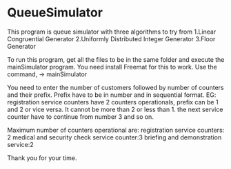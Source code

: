 # QueueSimulator

This program is queue simulator with three algorithms to try from
1.Linear Congruential Generator
2.Uniformly Distributed Integer Generator
3.Floor Generator

To run this program, get all the files to be in the same folder and execute the mainSimulator program. 
You need install Freemat for this to work. Use the command,
-> mainSimulator

You need to enter the number of customers followed by number of counters and their prefix. Prefix have to be in number and in sequential format.
EG: registration service counters have 2 counters operationals, prefix can be 1 and 2 or vice versa. It cannot be more than 2 or less than 1.
the next service counter have to continue from number 3 and so on.

Maximum number of counters operational are:
registration service counters: 2
medical and security check service counter:3
briefing and demonstration service:2

Thank you for your time.





